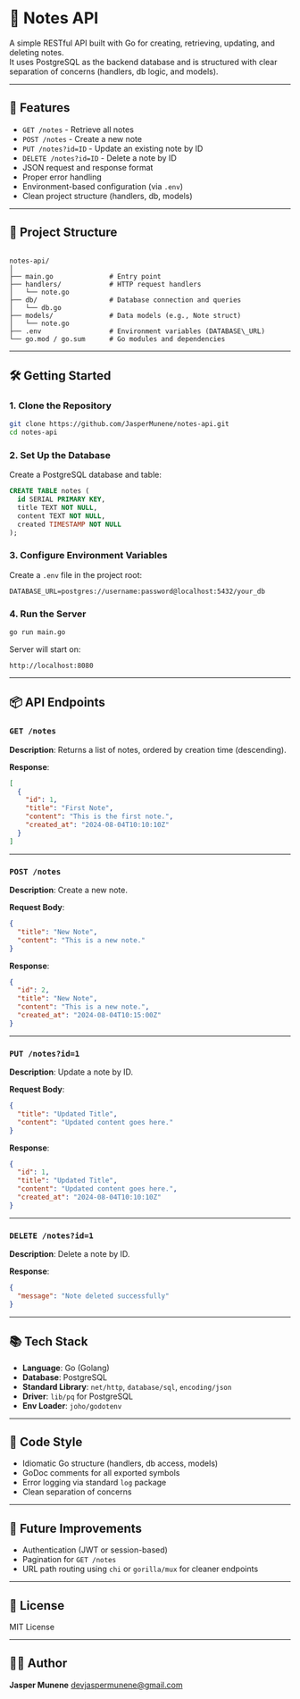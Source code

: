 # 📝 Notes API

A simple RESTful API built with Go for creating, retrieving, updating, and deleting notes.  
It uses PostgreSQL as the backend database and is structured with clear separation of concerns (handlers, db logic, and models).

---

## 🚀 Features

- `GET /notes` - Retrieve all notes
- `POST /notes` - Create a new note
- `PUT /notes?id=ID` - Update an existing note by ID
- `DELETE /notes?id=ID` - Delete a note by ID
- JSON request and response format
- Proper error handling
- Environment-based configuration (via `.env`)
- Clean project structure (handlers, db, models)

---

## 📁 Project Structure

```

notes-api/
│
├── main.go              # Entry point
├── handlers/            # HTTP request handlers
│   └── note.go
├── db/                  # Database connection and queries
│   └── db.go
├── models/              # Data models (e.g., Note struct)
│   └── note.go
├── .env                 # Environment variables (DATABASE\_URL)
└── go.mod / go.sum      # Go modules and dependencies

````

---

## 🛠️ Getting Started

### 1. Clone the Repository
```bash
git clone https://github.com/JasperMunene/notes-api.git
cd notes-api
````

### 2. Set Up the Database

Create a PostgreSQL database and table:

```sql
CREATE TABLE notes (
  id SERIAL PRIMARY KEY,
  title TEXT NOT NULL,
  content TEXT NOT NULL,
  created TIMESTAMP NOT NULL
);
```

### 3. Configure Environment Variables

Create a `.env` file in the project root:

```
DATABASE_URL=postgres://username:password@localhost:5432/your_db
```

### 4. Run the Server

```bash
go run main.go
```

Server will start on:

```
http://localhost:8080
```

---

## 📦 API Endpoints

### `GET /notes`

**Description**: Returns a list of notes, ordered by creation time (descending).

**Response**:

```json
[
  {
    "id": 1,
    "title": "First Note",
    "content": "This is the first note.",
    "created_at": "2024-08-04T10:10:10Z"
  }
]
```

---

### `POST /notes`

**Description**: Create a new note.

**Request Body**:

```json
{
  "title": "New Note",
  "content": "This is a new note."
}
```

**Response**:

```json
{
  "id": 2,
  "title": "New Note",
  "content": "This is a new note.",
  "created_at": "2024-08-04T10:15:00Z"
}
```

---

### `PUT /notes?id=1`

**Description**: Update a note by ID.

**Request Body**:

```json
{
  "title": "Updated Title",
  "content": "Updated content goes here."
}
```

**Response**:

```json
{
  "id": 1,
  "title": "Updated Title",
  "content": "Updated content goes here.",
  "created_at": "2024-08-04T10:10:10Z"
}
```

---

### `DELETE /notes?id=1`

**Description**: Delete a note by ID.

**Response**:

```json
{
  "message": "Note deleted successfully"
}
```

---

## 📚 Tech Stack

* **Language**: Go (Golang)
* **Database**: PostgreSQL
* **Standard Library**: `net/http`, `database/sql`, `encoding/json`
* **Driver**: `lib/pq` for PostgreSQL
* **Env Loader**: `joho/godotenv`

---

## 🧼 Code Style

* Idiomatic Go structure (handlers, db access, models)
* GoDoc comments for all exported symbols
* Error logging via standard `log` package
* Clean separation of concerns

---

## 🧪 Future Improvements

* Authentication (JWT or session-based)
* Pagination for `GET /notes`
* URL path routing using `chi` or `gorilla/mux` for cleaner endpoints

---

## 📄 License

MIT License

---

## 👨‍💻 Author

**Jasper Munene**
[devjaspermunene@gmail.com](mailto:devjaspermunene@gmail.com)
